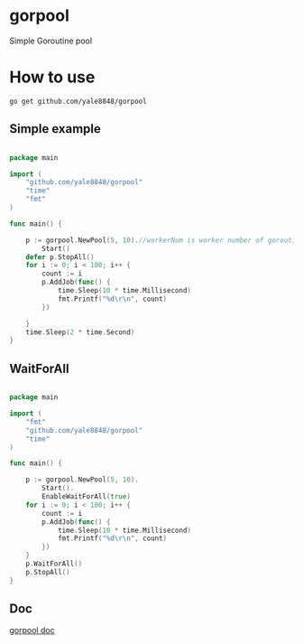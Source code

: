 # gorpool

Simple Goroutine pool 

# How to use

```
go get github.com/yale8848/gorpool
```

## Simple example

```go

package main

import (
	"github.com/yale8848/gorpool"
	"time"
	"fmt"
)

func main() {

	p := gorpool.NewPool(5, 10).//workerNum is worker number of goroutine pool ,one worker have one goroutine ,jobNum is job number of job pool
		Start()
	defer p.StopAll()
	for i := 0; i < 100; i++ {
		count := i
		p.AddJob(func() {
			time.Sleep(10 * time.Millisecond)
			fmt.Printf("%d\r\n", count)
		})

	}
	time.Sleep(2 * time.Second)
}

```

## WaitForAll

```go

package main

import (
	"fmt"
	"github.com/yale8848/gorpool"
	"time"
)

func main() {

	p := gorpool.NewPool(5, 10).
		Start().
		EnableWaitForAll(true)
	for i := 0; i < 100; i++ {
		count := i
		p.AddJob(func() {
			time.Sleep(10 * time.Millisecond)
			fmt.Printf("%d\r\n", count)
		})
	}
	p.WaitForAll()
	p.StopAll()
}

```

## Doc

[gorpool doc](https://godoc.org/github.com/yale8848/gorpool)


